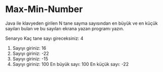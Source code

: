 # Max-Min-Number
Java ile klavyeden girilen N tane sayma sayısından en büyük ve en küçük sayıları bulan ve bu sayıları ekrana yazan programı yazın.

Senaryo
Kaç tane sayı gireceksiniz: 4
1. Sayıyı giriniz: 16
2. Sayıyı giriniz: -22
3. Sayıyı giriniz: -15
4. Sayıyı giriniz: 100
En büyük sayı: 100
En küçük sayı: -22
